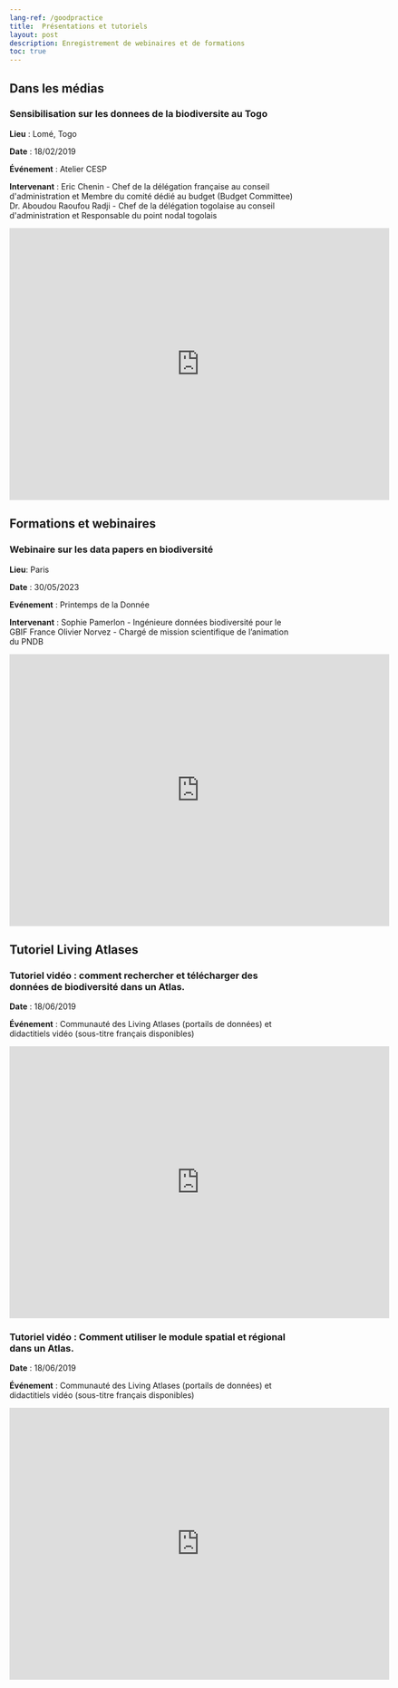 ```yaml
---
lang-ref: /goodpractice
title:  Présentations et tutoriels
layout: post
description: Enregistrement de webinaires et de formations
toc: true
---
```


## Dans les médias 

### Sensibilisation sur les donnees de la biodiversite au Togo

**Lieu** : Lomé, Togo

**Date** : 18/02/2019

**Événement** : Atelier CESP

**Intervenant** : Eric Chenin - Chef de la délégation française au conseil d'administration et Membre du comité dédié au budget (Budget Committee)
Dr. Aboudou Raoufou Radji - Chef de la délégation togolaise au conseil d'administration et Responsable du point nodal togolais

<iframe width="670" height="480" src="https://www.youtube.com/embed/GR-dSHKJ67Y" title="Sensibilisation sur les donnees de la biodiversite au Togo" frameborder="0" allow="accelerometer; autoplay; clipboard-write; encrypted-media; gyroscope; picture-in-picture; web-share" referrerpolicy="strict-origin-when-cross-origin" allowfullscreen></iframe>

## Formations et webinaires

### Webinaire sur les data papers en biodiversité

**Lieu**: Paris

**Date** : 30/05/2023

**Evénement** : Printemps de la Donnée

**Intervenant** : Sophie Pamerlon - Ingénieure données biodiversité pour le GBIF France
Olivier Norvez - Chargé de mission scientifique de l’animation du PNDB

<iframe width="670" height="480" src="https://www.youtube.com/embed/TCu9OB27E4M" title="Webinaire sur les data papers en biodiversité" frameborder="0" allow="accelerometer; autoplay; clipboard-write; encrypted-media; gyroscope; picture-in-picture; web-share" referrerpolicy="strict-origin-when-cross-origin" allowfullscreen></iframe>


## Tutoriel Living Atlases

### Tutoriel vidéo : comment rechercher et télécharger des données de biodiversité dans un Atlas.

**Date** : 18/06/2019

**Événement** : Communauté des Living Atlases (portails de données) et didactitiels vidéo (sous-titre français disponibles)

<iframe width="670" height="480" src="https://www.youtube.com/embed/pEUp1B1pRxw" title="Tutorial video: how to search and download biodiversity data in an Atlas" frameborder="0" allow="accelerometer; autoplay; clipboard-write; encrypted-media; gyroscope; picture-in-picture; web-share" referrerpolicy="strict-origin-when-cross-origin" allowfullscreen></iframe>

### Tutoriel vidéo : Comment utiliser le module spatial et régional dans un Atlas.

**Date** : 18/06/2019

**Événement** : Communauté des Living Atlases (portails de données) et didactitiels vidéo (sous-titre français disponibles)

<iframe width="670" height="480" src="https://www.youtube.com/embed/Uo64PUNuxXs" title="Tutorial video: How to use regions/spatial module in an Atlas" frameborder="0" allow="accelerometer; autoplay; clipboard-write; encrypted-media; gyroscope; picture-in-picture; web-share" referrerpolicy="strict-origin-when-cross-origin" allowfullscreen></iframe>

